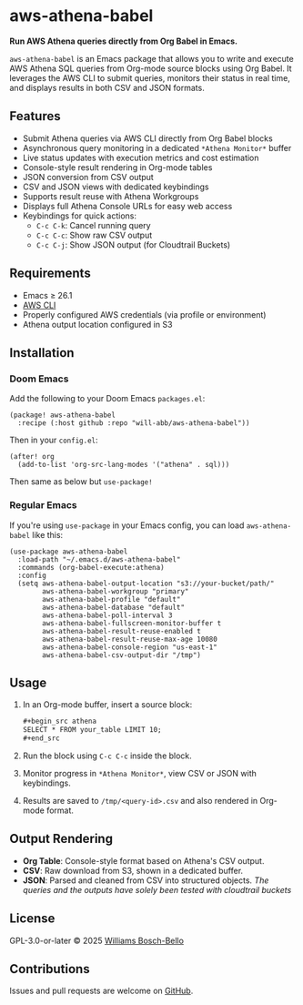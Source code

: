 # aws-athena-babel

**Run AWS Athena queries directly from Org Babel in Emacs.**

`aws-athena-babel` is an Emacs package that allows you to write and execute AWS Athena SQL queries from Org-mode source blocks using Org Babel. It leverages the AWS CLI to submit queries, monitors their status in real time, and displays results in both CSV and JSON formats.

## Features

- Submit Athena queries via AWS CLI directly from Org Babel blocks
- Asynchronous query monitoring in a dedicated `*Athena Monitor*` buffer
- Live status updates with execution metrics and cost estimation
- Console-style result rendering in Org-mode tables
- JSON conversion from CSV output
- CSV and JSON views with dedicated keybindings
- Supports result reuse with Athena Workgroups
- Displays full Athena Console URLs for easy web access
- Keybindings for quick actions:
  - `C-c C-k`: Cancel running query
  - `C-c C-c`: Show raw CSV output
  - `C-c C-j`: Show JSON output (for Cloudtrail Buckets)

## Requirements

- Emacs ≥ 26.1
- [AWS CLI](https://docs.aws.amazon.com/cli/latest/userguide/install-cliv2.html)
- Properly configured AWS credentials (via profile or environment)
- Athena output location configured in S3

## Installation

### Doom Emacs

Add the following to your Doom Emacs `packages.el`:

```emacs-lisp
(package! aws-athena-babel
  :recipe (:host github :repo "will-abb/aws-athena-babel"))
```

Then in your `config.el`:

```emacs-lisp
(after! org
  (add-to-list 'org-src-lang-modes '("athena" . sql)))
```

Then same as below but `use-package!`

### Regular Emacs

If you're using `use-package` in your Emacs config, you can load `aws-athena-babel` like this:

```emacs-lisp
(use-package aws-athena-babel
  :load-path "~/.emacs.d/aws-athena-babel"
  :commands (org-babel-execute:athena)
  :config
  (setq aws-athena-babel-output-location "s3://your-bucket/path/"
        aws-athena-babel-workgroup "primary"
        aws-athena-babel-profile "default"
        aws-athena-babel-database "default"
        aws-athena-babel-poll-interval 3
        aws-athena-babel-fullscreen-monitor-buffer t
        aws-athena-babel-result-reuse-enabled t
        aws-athena-babel-result-reuse-max-age 10080
        aws-athena-babel-console-region "us-east-1"
        aws-athena-babel-csv-output-dir "/tmp")
   ```

## Usage

1. In an Org-mode buffer, insert a source block:

    ```org
    #+begin_src athena
    SELECT * FROM your_table LIMIT 10;
    #+end_src
    ```

2. Run the block using `C-c C-c` inside the block.

3. Monitor progress in `*Athena Monitor*`, view CSV or JSON with keybindings.

4. Results are saved to `/tmp/<query-id>.csv` and also rendered in Org-mode format.

## Output Rendering

- **Org Table**: Console-style format based on Athena's CSV output.
- **CSV**: Raw download from S3, shown in a dedicated buffer.
- **JSON**: Parsed and cleaned from CSV into structured objects.
*The queries and the outputs have solely been tested with cloudtrail buckets*

## License

GPL-3.0-or-later © 2025 [Williams Bosch-Bello](mailto:williamsbosch@gmail.com)

## Contributions

Issues and pull requests are welcome on [GitHub](https://github.com/will-abb/aws-athena-babel).
